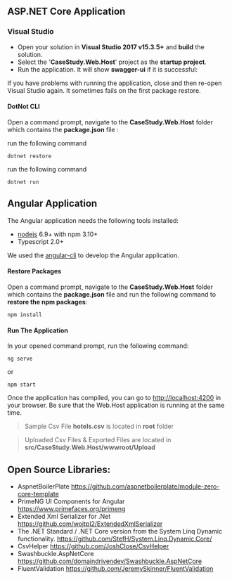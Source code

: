 ## ASP.NET Core Application

### Visual Studio

-   Open your solution in **Visual Studio 2017 v15.3.5+** and **build**
    the solution.
-   Select the '**CaseStudy.Web.Host**' project as the **startup project**.
-   Run the application. It will show **swagger-ui** if it is successful:
  
If you have problems with running the application, close and then re-open
Visual Studio again. It sometimes fails on the first package restore.

#### DotNot CLI 
Open a command prompt, navigate to the **CaseStudy.Web.Host** folder which contains
the **package.json** file :

run the following command  

    dotnet restore

run the following command 

    dotnet run


## Angular Application
The Angular application needs the following tools installed:

-   [nodejs](https://nodejs.org/en/download/) 6.9+ with npm 3.10+
-   Typescript 2.0+

We used the [angular-cli](https://cli.angular.io/) to develop the Angular
application.

#### Restore Packages

Open a command prompt, navigate to the **CaseStudy.Web.Host** folder which contains
the **package.json** file and run the following command to **restore the npm packages**:

    npm install


#### Run The Application

In your opened command prompt, run the following command:

    ng serve

or

    npm start

Once the application has compiled, you can go to <http://localhost:4200> in
your browser. Be sure that the Web.Host application is running at the same
time.

> Sample Csv File **hotels.csv** is located in **root** folder

> Uploaded Csv Files & Exported Files are located in **src/CaseStudy.Web.Host/wwwroot/Upload**
 

## Open Source Libraries:

- AspnetBoilerPlate
<https://github.com/aspnetboilerplate/module-zero-core-template>
- PrimeNG UI Components for Angular <https://www.primefaces.org/primeng>
- Extended Xml Serializer for .Net <https://github.com/wojtpl2/ExtendedXmlSerializer>
- The .NET Standard / .NET Core version from the System Linq Dynamic functionality. <https://github.com/StefH/System.Linq.Dynamic.Core/>
- CsvHelper https://github.com/JoshClose/CsvHelper
- Swashbuckle.AspNetCore <https://github.com/domaindrivendev/Swashbuckle.AspNetCore>
- FluentValidation <https://github.com/JeremySkinner/FluentValidation>
  
